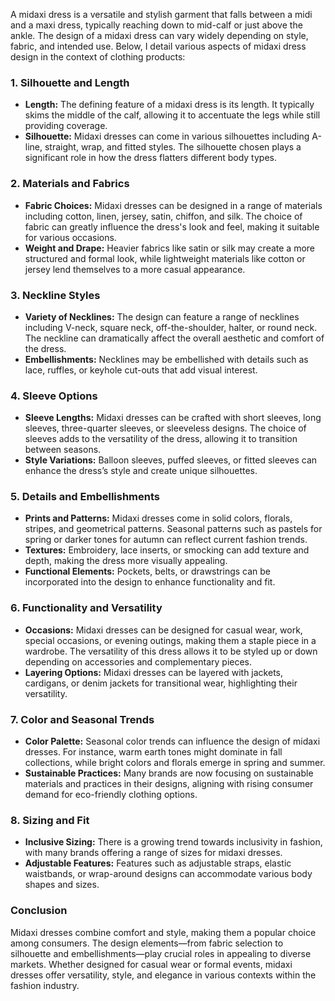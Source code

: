 A midaxi dress is a versatile and stylish garment that falls between a midi and a maxi dress, typically reaching down to mid-calf or just above the ankle. The design of a midaxi dress can vary widely depending on style, fabric, and intended use. Below, I detail various aspects of midaxi dress design in the context of clothing products:

### 1. **Silhouette and Length**
   - **Length:** The defining feature of a midaxi dress is its length. It typically skims the middle of the calf, allowing it to accentuate the legs while still providing coverage.
   - **Silhouette:** Midaxi dresses can come in various silhouettes including A-line, straight, wrap, and fitted styles. The silhouette chosen plays a significant role in how the dress flatters different body types.

### 2. **Materials and Fabrics**
   - **Fabric Choices:** Midaxi dresses can be designed in a range of materials including cotton, linen, jersey, satin, chiffon, and silk. The choice of fabric can greatly influence the dress's look and feel, making it suitable for various occasions.
   - **Weight and Drape:** Heavier fabrics like satin or silk may create a more structured and formal look, while lightweight materials like cotton or jersey lend themselves to a more casual appearance.

### 3. **Neckline Styles**
   - **Variety of Necklines:** The design can feature a range of necklines including V-neck, square neck, off-the-shoulder, halter, or round neck. The neckline can dramatically affect the overall aesthetic and comfort of the dress.
   - **Embellishments:** Necklines may be embellished with details such as lace, ruffles, or keyhole cut-outs that add visual interest.

### 4. **Sleeve Options**
   - **Sleeve Lengths:** Midaxi dresses can be crafted with short sleeves, long sleeves, three-quarter sleeves, or sleeveless designs. The choice of sleeves adds to the versatility of the dress, allowing it to transition between seasons.
   - **Style Variations:** Balloon sleeves, puffed sleeves, or fitted sleeves can enhance the dress’s style and create unique silhouettes.

### 5. **Details and Embellishments**
   - **Prints and Patterns:** Midaxi dresses come in solid colors, florals, stripes, and geometrical patterns. Seasonal patterns such as pastels for spring or darker tones for autumn can reflect current fashion trends.
   - **Textures:** Embroidery, lace inserts, or smocking can add texture and depth, making the dress more visually appealing.
   - **Functional Elements:** Pockets, belts, or drawstrings can be incorporated into the design to enhance functionality and fit.

### 6. **Functionality and Versatility**
   - **Occasions:** Midaxi dresses can be designed for casual wear, work, special occasions, or evening outings, making them a staple piece in a wardrobe. The versatility of this dress allows it to be styled up or down depending on accessories and complementary pieces.
   - **Layering Options:** Midaxi dresses can be layered with jackets, cardigans, or denim jackets for transitional wear, highlighting their versatility.

### 7. **Color and Seasonal Trends**
   - **Color Palette:** Seasonal color trends can influence the design of midaxi dresses. For instance, warm earth tones might dominate in fall collections, while bright colors and florals emerge in spring and summer.
   - **Sustainable Practices:** Many brands are now focusing on sustainable materials and practices in their designs, aligning with rising consumer demand for eco-friendly clothing options.

### 8. **Sizing and Fit**
   - **Inclusive Sizing:** There is a growing trend towards inclusivity in fashion, with many brands offering a range of sizes for midaxi dresses.
   - **Adjustable Features:** Features such as adjustable straps, elastic waistbands, or wrap-around designs can accommodate various body shapes and sizes.

### Conclusion
Midaxi dresses combine comfort and style, making them a popular choice among consumers. The design elements—from fabric selection to silhouette and embellishments—play crucial roles in appealing to diverse markets. Whether designed for casual wear or formal events, midaxi dresses offer versatility, style, and elegance in various contexts within the fashion industry.